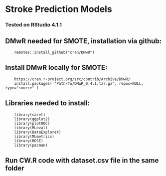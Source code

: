 # Stroke Prediction Models

### Tested on RStudio 4.1.1

## DMwR needed for SMOTE, installation via github:

```
    remotes::install_github("cran/DMwR")
```

## Install DMwR locally for SMOTE:

```
    https://cran.r-project.org/src/contrib/Archive/DMwR/
    install.packages( "Path/To/DMwR_0.4.1.tar.gz", repos=NULL, type="source" )
```

## Libraries needed to install:

```
    library(caret)
    library(ggplot2)
    library(plotROC)
    library(MLeval)
    library(DataExplorer)
    library(MLmetrics)
    library(ROSE)
    library(pacman)
```

## Run CW.R code with dataset.csv file in the same folder
